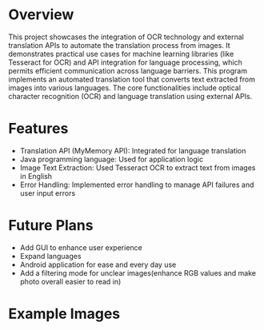 # Overview
This project showcases the integration of OCR technology and external translation APIs to automate the translation process from images. 
It demonstrates practical use cases for machine learning libraries (like Tesseract for OCR) and API integration for language processing, which permits efficient communication across language barriers.
This program implements an automated translation tool that converts text extracted from images into various languages. 
The core functionalities include optical character recognition (OCR) and language translation using external APIs.
# Features 
* Translation API (MyMemory API): Integrated for language translation
* Java programming language: Used for application logic
* Image Text Extraction: Used Tesseract OCR to extract text from images in English
* Error Handling: Implemented error handling to manage API failures and user input errors
# Future Plans
* Add GUI to enhance user experience
* Expand languages
* Android application for ease and every day use
* Add a filtering mode for unclear images(enhance RGB values and make photo overall easier to read in)
# Example Images
